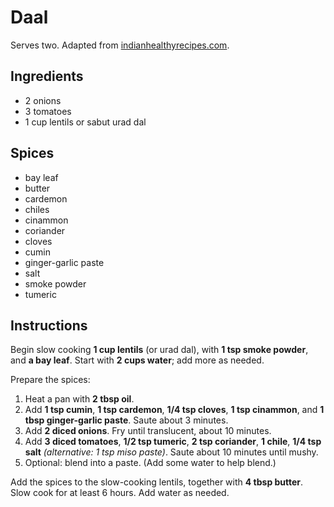# Daal

Serves two. Adapted from [indianhealthyrecipes.com](https://www.indianhealthyrecipes.com/dal-makhani-recipe/).

## Ingredients

- 2 onions
- 3 tomatoes
- 1 cup lentils or sabut urad dal

## Spices

- bay leaf
- butter
- cardemon
- chiles
- cinammon
- coriander
- cloves
- cumin
- ginger-garlic paste
- salt
- smoke powder
- tumeric

## Instructions

Begin slow cooking **1 cup lentils** (or urad dal), with **1 tsp smoke powder**,
and **a bay leaf**. Start with **2 cups water**; add more as needed.

Prepare the spices:

1. Heat a pan with **2 tbsp oil**.
2. Add **1 tsp cumin**, **1 tsp cardemon**, **1/4 tsp cloves**,
   **1 tsp cinammon**, and **1 tbsp ginger-garlic paste**.
   Saute about 3 minutes.
3. Add **2 diced onions**. Fry until translucent, about 10 minutes.
4. Add **3 diced tomatoes**, **1/2 tsp tumeric**, **2 tsp coriander**,
   **1 chile**, **1/4 tsp salt** _(alternative: 1 tsp miso paste)_.
   Saute about 10 minutes until mushy.
5. Optional: blend into a paste. (Add some water to help blend.)

Add the spices to the slow-cooking lentils, together with **4 tbsp butter**.
Slow cook for at least 6 hours. Add water as needed.
